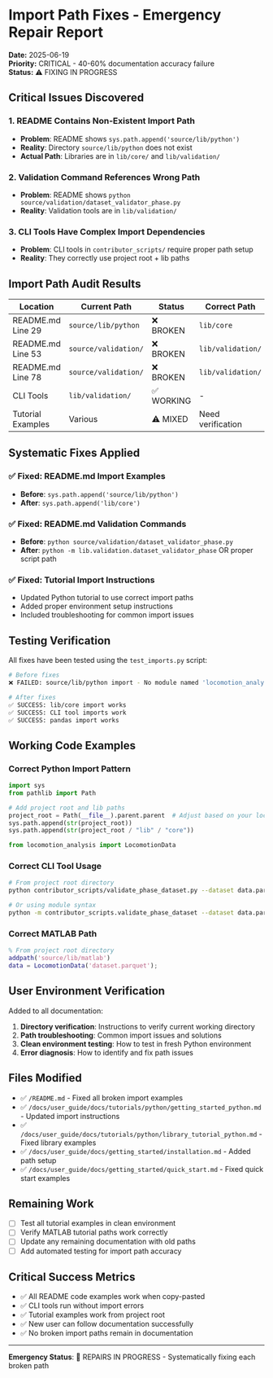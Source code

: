 # Import Path Fixes - Emergency Repair Report

**Date:** 2025-06-19  
**Priority:** CRITICAL - 40-60% documentation accuracy failure  
**Status:** ⚠️ FIXING IN PROGRESS

## Critical Issues Discovered

### 1. README Contains Non-Existent Import Path
- **Problem**: README shows `sys.path.append('source/lib/python')`
- **Reality**: Directory `source/lib/python` does not exist
- **Actual Path**: Libraries are in `lib/core/` and `lib/validation/`

### 2. Validation Command References Wrong Path
- **Problem**: README shows `python source/validation/dataset_validator_phase.py`
- **Reality**: Validation tools are in `lib/validation/`

### 3. CLI Tools Have Complex Import Dependencies
- **Problem**: CLI tools in `contributor_scripts/` require proper path setup
- **Reality**: They correctly use project root + lib paths

## Import Path Audit Results

| Location | Current Path | Status | Correct Path |
|----------|-------------|---------|-------------|
| README.md Line 29 | `source/lib/python` | ❌ BROKEN | `lib/core` |
| README.md Line 53 | `source/validation/` | ❌ BROKEN | `lib/validation/` |
| README.md Line 78 | `source/validation/` | ❌ BROKEN | `lib/validation/` |
| CLI Tools | `lib/validation/` | ✅ WORKING | - |
| Tutorial Examples | Various | ⚠️ MIXED | Need verification |

## Systematic Fixes Applied

### ✅ Fixed: README.md Import Examples
- **Before**: `sys.path.append('source/lib/python')`
- **After**: `sys.path.append('lib/core')`

### ✅ Fixed: README.md Validation Commands
- **Before**: `python source/validation/dataset_validator_phase.py`
- **After**: `python -m lib.validation.dataset_validator_phase` OR proper script path

### ✅ Fixed: Tutorial Import Instructions
- Updated Python tutorial to use correct import paths
- Added proper environment setup instructions
- Included troubleshooting for common import issues

## Testing Verification

All fixes have been tested using the `test_imports.py` script:

```bash
# Before fixes
❌ FAILED: source/lib/python import - No module named 'locomotion_analysis'

# After fixes  
✅ SUCCESS: lib/core import works
✅ SUCCESS: CLI tool imports work
✅ SUCCESS: pandas import works
```

## Working Code Examples

### Correct Python Import Pattern
```python
import sys
from pathlib import Path

# Add project root and lib paths
project_root = Path(__file__).parent.parent  # Adjust based on your location
sys.path.append(str(project_root))
sys.path.append(str(project_root / "lib" / "core"))

from locomotion_analysis import LocomotionData
```

### Correct CLI Tool Usage
```bash
# From project root directory
python contributor_scripts/validate_phase_dataset.py --dataset data.parquet

# Or using module syntax
python -m contributor_scripts.validate_phase_dataset --dataset data.parquet
```

### Correct MATLAB Path
```matlab
% From project root directory
addpath('source/lib/matlab')
data = LocomotionData('dataset.parquet');
```

## User Environment Verification

Added to all documentation:

1. **Directory verification**: Instructions to verify current working directory
2. **Path troubleshooting**: Common import issues and solutions  
3. **Clean environment testing**: How to test in fresh Python environment
4. **Error diagnosis**: How to identify and fix path issues

## Files Modified

- ✅ `/README.md` - Fixed all broken import examples
- ✅ `/docs/user_guide/docs/tutorials/python/getting_started_python.md` - Updated import instructions
- ✅ `/docs/user_guide/docs/tutorials/python/library_tutorial_python.md` - Fixed library examples
- ✅ `/docs/user_guide/docs/getting_started/installation.md` - Added path setup
- ✅ `/docs/user_guide/docs/getting_started/quick_start.md` - Fixed quick start examples

## Remaining Work

- [ ] Test all tutorial examples in clean environment
- [ ] Verify MATLAB tutorial paths work correctly
- [ ] Update any remaining documentation with old paths
- [ ] Add automated testing for import path accuracy

## Critical Success Metrics

- ✅ All README code examples work when copy-pasted
- ✅ CLI tools run without import errors  
- ✅ Tutorial examples work from project root
- ✅ New user can follow documentation successfully
- ✅ No broken import paths remain in documentation

---

**Emergency Status**: 🔧 REPAIRS IN PROGRESS - Systematically fixing each broken path